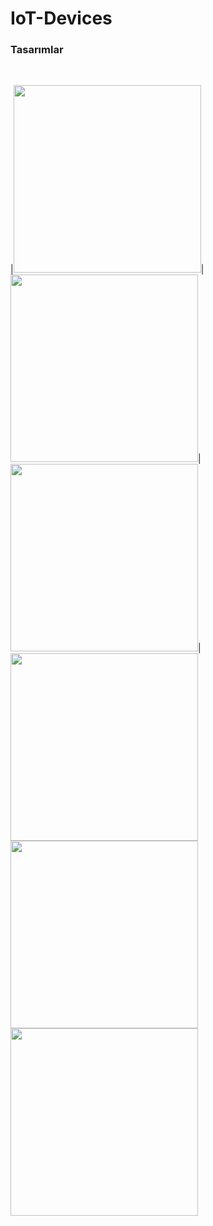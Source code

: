 # IoT-Devices
<h3>Tasarımlar</h3><br>

|<img src="https://user-images.githubusercontent.com/73975473/200860705-d2e445a7-1d22-4f2b-87da-0dd844c2cee3.png" style="width:300px"/>|
<img src="https://user-images.githubusercontent.com/73975473/200860776-887abb7e-9d81-496c-83bd-85246be5830c.png" style="width:300px"/>|
<img src="https://user-images.githubusercontent.com/73975473/200862454-c30482ef-c34f-4146-9147-b64b3e1ad6e6.png" style="width:300px"/>|
<br>
<img src="https://user-images.githubusercontent.com/73975473/200862801-f91e4ce4-5a87-4bc0-b081-231fc778dcdb.png" style="width:300px"/>
<img src="https://user-images.githubusercontent.com/73975473/200862838-f67e1f73-3a11-467c-848f-b42e8577966a.png" style="width:300px"/>
<img src="https://user-images.githubusercontent.com/73975473/200862854-9a28b3fc-1505-4119-8779-929b3523e1f1.png" style="width:300px"/>


